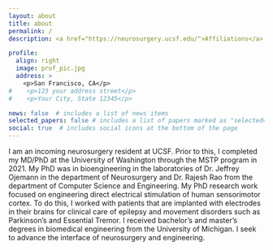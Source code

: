 ```yaml
---
layout: about
title: about
permalink: /
description: <a href="https://neurosurgery.ucsf.edu/">Affiliations</a>.

profile:
  align: right
  image: prof_pic.jpg
  address: >
    <p>San Francisco, CA</p>
#    <p>123 your address street</p>
#    <p>Your City, State 12345</p>

news: false  # includes a list of news items
selected_papers: false # includes a list of papers marked as "selected={true}"
social: true  # includes social icons at the bottom of the page
---
```


I am an incoming neurosurgery resident at UCSF. Prior to this, I completed my MD/PhD at the University of Washington through the MSTP program in 2021. My PhD was in bioengineering in the laboratories of Dr. Jeffrey Ojemann in the department of Neurosurgery and Dr. Rajesh Rao from the department of Computer Science and Engineering. My PhD research work focused on engineering direct electrical stimulation of human sensorimotor cortex. To do this, I worked with patients that are implanted with electrodes in their brains for clinical care of epilepsy and movement disorders such as Parkinson’s and Essential Tremor.  I received bachelor’s and master’s degrees in biomedical engineering from the University of Michigan. I seek to advance the interface of neurosurgery and engineering. 
